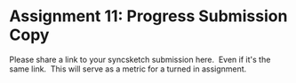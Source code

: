 # Assignment 11: Progress Submission Copy

<p>Please share a link to your syncsketch submission here.&nbsp; Even if it's the same link.&nbsp; This will serve as a metric for a turned in assignment.</p>